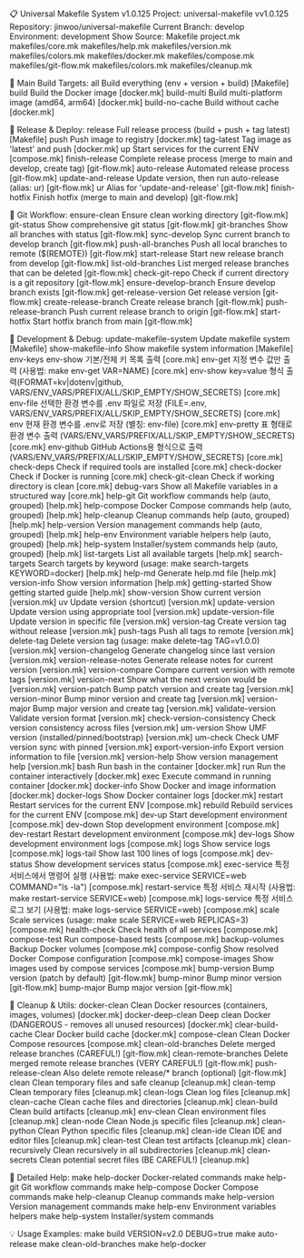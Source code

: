 
📋 Universal Makefile System v1.0.125
Project: universal-makefile vv1.0.125
Repository: jinwoo/universal-makefile
Current Branch: develop
Environment: development
Show Source:  Makefile project.mk makefiles/core.mk makefiles/help.mk makefiles/version.mk makefiles/colors.mk makefiles/docker.mk makefiles/compose.mk makefiles/git-flow.mk makefiles/colors.mk makefiles/cleanup.mk

🎯 Main Build Targets:
  all                  Build everything (env + version + build)  [Makefile]
  build                Build the Docker image  [docker.mk]
  build-multi          Build multi-platform image (amd64, arm64)  [docker.mk]
  build-no-cache       Build without cache  [docker.mk]

🚀 Release & Deploy:
  release              Full release process (build + push + tag latest)  [Makefile]
  push                 Push image to registry  [docker.mk]
  tag-latest           Tag image as 'latest' and push  [docker.mk]
  up                   Start services for the current ENV  [compose.mk]
  finish-release       Complete release process (merge to main and develop, create tag)  [git-flow.mk]
  auto-release         Automated release process  [git-flow.mk]
  update-and-release   Update version, then run auto-release (alias: ur)  [git-flow.mk]
  ur                   Alias for 'update-and-release'  [git-flow.mk]
  finish-hotfix        Finish hotfix (merge to main and develop)  [git-flow.mk]

🌿 Git Workflow:
  ensure-clean         Ensure clean working directory  [git-flow.mk]
  git-status           Show comprehensive git status  [git-flow.mk]
  git-branches         Show all branches with status  [git-flow.mk]
  sync-develop         Sync current branch to develop branch  [git-flow.mk]
  push-all-branches    Push all local branches to remote ($(REMOTE))  [git-flow.mk]
  start-release        Start new release branch from develop  [git-flow.mk]
  list-old-branches    List merged release branches that can be deleted  [git-flow.mk]
  check-git-repo       Check if current directory is a git repository  [git-flow.mk]
  ensure-develop-branch Ensure develop branch exists  [git-flow.mk]
  get-release-version  Get release version  [git-flow.mk]
  create-release-branch Create release branch  [git-flow.mk]
  push-release-branch  Push current release branch to origin  [git-flow.mk]
  start-hotfix         Start hotfix branch from main  [git-flow.mk]

🔧 Development & Debug:
  update-makefile-system Update makefile system  [Makefile]
  show-makefile-info   Show makefile system information  [Makefile]
  env-keys             env-show 기본/전체 키 목록 출력  [core.mk]
  env-get              지정 변수 값만 출력 (사용법: make env-get VAR=NAME)  [core.mk]
  env-show             key=value 형식 출력(FORMAT=kv|dotenv|github, VARS/ENV_VARS/PREFIX/ALL/SKIP_EMPTY/SHOW_SECRETS)  [core.mk]
  env-file             선택한 환경 변수를 .env 파일로 저장 (FILE=.env, VARS/ENV_VARS/PREFIX/ALL/SKIP_EMPTY/SHOW_SECRETS)  [core.mk]
  env                  현재 환경 변수를 .env로 저장 (별칭: env-file)  [core.mk]
  env-pretty           표 형태로 환경 변수 출력 (VARS/ENV_VARS/PREFIX/ALL/SKIP_EMPTY/SHOW_SECRETS)  [core.mk]
  env-github           GitHub Actions용 형식으로 출력 (VARS/ENV_VARS/PREFIX/ALL/SKIP_EMPTY/SHOW_SECRETS)  [core.mk]
  check-deps           Check if required tools are installed  [core.mk]
  check-docker         Check if Docker is running  [core.mk]
  check-git-clean      Check if working directory is clean  [core.mk]
  debug-vars           Show all Makefile variables in a structured way  [core.mk]
  help-git             Git workflow commands help (auto, grouped)  [help.mk]
  help-compose         Docker Compose commands help (auto, grouped)  [help.mk]
  help-cleanup         Cleanup commands help (auto, grouped)  [help.mk]
  help-version         Version management commands help (auto, grouped)  [help.mk]
  help-env             Environment variable helpers help (auto, grouped)  [help.mk]
  help-system          Installer/system commands help (auto, grouped)  [help.mk]
  list-targets         List all available targets  [help.mk]
  search-targets       Search targets by keyword (usage: make search-targets KEYWORD=docker)  [help.mk]
  help-md              Generate help.md file  [help.mk]
  version-info         Show version information  [help.mk]
  getting-started      Show getting started guide  [help.mk]
  show-version         Show current version	  [version.mk]
  uv                   Update version (shortcut)  [version.mk]
  update-version       Update version using appropriate tool  [version.mk]
  update-version-file  Update version in specific file  [version.mk]
  version-tag          Create version tag without release  [version.mk]
  push-tags            Push all tags to remote  [version.mk]
  delete-tag           Delete version tag (usage: make delete-tag TAG=v1.0.0)  [version.mk]
  version-changelog    Generate changelog since last version  [version.mk]
  version-release-notes Generate release notes for current version  [version.mk]
  version-compare      Compare current version with remote tags  [version.mk]
  version-next         Show what the next version would be  [version.mk]
  version-patch        Bump patch version and create tag  [version.mk]
  version-minor        Bump minor version and create tag  [version.mk]
  version-major        Bump major version and create tag  [version.mk]
  validate-version     Validate version format  [version.mk]
  check-version-consistency Check version consistency across files  [version.mk]
  um-version           Show UMF version (installed/pinned/bootstrap)  [version.mk]
  um-check             Check UMF version sync with pinned  [version.mk]
  export-version-info  Export version information to file  [version.mk]
  version-help         Show version management help  [version.mk]
  bash                 Run bash in the container  [docker.mk]
  run                  Run the container interactively  [docker.mk]
  exec                 Execute command in running container  [docker.mk]
  docker-info          Show Docker and image information  [docker.mk]
  docker-logs          Show Docker container logs  [docker.mk]
  restart              Restart services for the current ENV  [compose.mk]
  rebuild              Rebuild services for the current ENV  [compose.mk]
  dev-up               Start development environment  [compose.mk]
  dev-down             Stop development environment  [compose.mk]
  dev-restart          Restart development environment  [compose.mk]
  dev-logs             Show development environment logs  [compose.mk]
  logs                 Show service logs  [compose.mk]
  logs-tail            Show last 100 lines of logs  [compose.mk]
  dev-status           Show development services status  [compose.mk]
  exec-service         특정 서비스에서 명령어 실행 (사용법: make exec-service SERVICE=web COMMAND="ls -la")  [compose.mk]
  restart-service      특정 서비스 재시작 (사용법: make restart-service SERVICE=web)  [compose.mk]
  logs-service         특정 서비스 로그 보기 (사용법: make logs-service SERVICE=web)  [compose.mk]
  scale                Scale services (usage: make scale SERVICE=web REPLICAS=3)  [compose.mk]
  health-check         Check health of all services  [compose.mk]
  compose-test         Run compose-based tests  [compose.mk]
  backup-volumes       Backup Docker volumes  [compose.mk]
  compose-config       Show resolved Docker Compose configuration  [compose.mk]
  compose-images       Show images used by compose services  [compose.mk]
  bump-version         Bump version (patch by default)  [git-flow.mk]
  bump-minor           Bump minor version  [git-flow.mk]
  bump-major           Bump major version  [git-flow.mk]

🧹 Cleanup & Utils:
  docker-clean         Clean Docker resources (containers, images, volumes)  [docker.mk]
  docker-deep-clean    Deep clean Docker (DANGEROUS - removes all unused resources)  [docker.mk]
  clear-build-cache    Clear Docker build cache  [docker.mk]
  compose-clean        Clean Docker Compose resources  [compose.mk]
  clean-old-branches   Delete merged release branches (CAREFUL!)  [git-flow.mk]
  clean-remote-branches Delete merged remote release branches (VERY CAREFUL!)  [git-flow.mk]
  push-release-clean   Also delete remote release/* branch (optional)  [git-flow.mk]
  clean                Clean temporary files and safe cleanup  [cleanup.mk]
  clean-temp           Clean temporary files  [cleanup.mk]
  clean-logs           Clean log files  [cleanup.mk]
  clean-cache          Clean cache files and directories  [cleanup.mk]
  clean-build          Clean build artifacts  [cleanup.mk]
  env-clean            Clean environment files  [cleanup.mk]
  clean-node           Clean Node.js specific files  [cleanup.mk]
  clean-python         Clean Python specific files  [cleanup.mk]
  clean-ide            Clean IDE and editor files  [cleanup.mk]
  clean-test           Clean test artifacts  [cleanup.mk]
  clean-recursively    Clean recursively in all subdirectories  [cleanup.mk]
  clean-secrets        Clean potential secret files (BE CAREFUL!)  [cleanup.mk]

📖 Detailed Help:
  make help-docker     Docker-related commands
  make help-git        Git workflow commands
  make help-compose    Docker Compose commands
  make help-cleanup    Cleanup commands
  make help-version    Version management commands
  make help-env        Environment variables helpers
  make help-system     Installer/system commands

💡 Usage Examples:
  make build VERSION=v2.0 DEBUG=true
  make auto-release
  make clean-old-branches
  make help-docker
